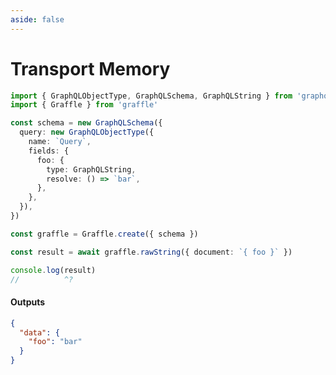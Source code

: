 ```yaml
---
aside: false
---
```


# Transport Memory

<!-- dprint-ignore-start -->
```ts twoslash
import { GraphQLObjectType, GraphQLSchema, GraphQLString } from 'graphql'
import { Graffle } from 'graffle'

const schema = new GraphQLSchema({
  query: new GraphQLObjectType({
    name: `Query`,
    fields: {
      foo: {
        type: GraphQLString,
        resolve: () => `bar`,
      },
    },
  }),
})

const graffle = Graffle.create({ schema })

const result = await graffle.rawString({ document: `{ foo }` })

console.log(result)
//          ^?
```
<!-- dprint-ignore-end -->

#### Outputs

<!-- dprint-ignore-start -->
```json
{
  "data": {
    "foo": "bar"
  }
}
```
<!-- dprint-ignore-end -->
